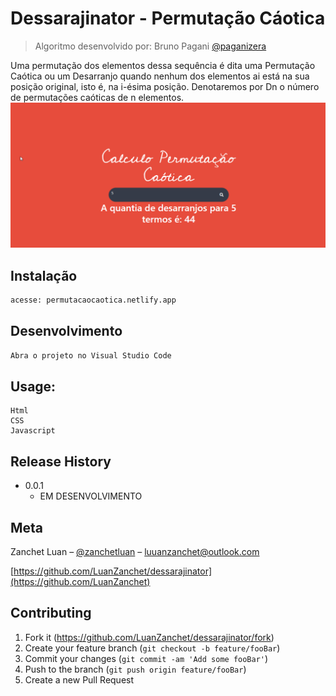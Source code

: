 # Dessarajinator - Permutação Cáotica
> Algoritmo desenvolvido por: Bruno Pagani [@paganizera](https://www.instagram.com/paganizera/)

Uma permutação dos elementos dessa sequência é dita uma Permutação Caótica ou um Desarranjo quando nenhum dos elementos ai está na sua posição original, isto é, na i-ésima posição. Denotaremos por Dn o número de permutações caóticas de n elementos.
![](screenshot.png)

## Instalação

```sh
acesse: permutacaocaotica.netlify.app

```

## Desenvolvimento

```sh
Abra o projeto no Visual Studio Code

```

## Usage: 
    Html
    CSS
    Javascript

## Release History

* 0.0.1
    * EM DESENVOLVIMENTO

## Meta

Zanchet Luan – [@zanchetluan](https://twitter.com/zanchetluan) – luuanzanchet@outlook.com



[https://github.com/LuanZanchet/dessarajinator](https://github.com/LuanZanchet)

## Contributing

1. Fork it (<https://github.com/LuanZanchet/dessarajinator/fork>)
2. Create your feature branch (`git checkout -b feature/fooBar`)
3. Commit your changes (`git commit -am 'Add some fooBar'`)
4. Push to the branch (`git push origin feature/fooBar`)
5. Create a new Pull Request

<!-- Markdown link & img dfn's -->
[npm-image]: https://img.shields.io/npm/v/datadog-metrics.svg?style=flat-square
[npm-url]: https://npmjs.org/package/datadog-metrics
[npm-downloads]: https://img.shields.io/npm/dm/datadog-metrics.svg?style=flat-square
[travis-image]: https://img.shields.io/travis/dbader/node-datadog-metrics/master.svg?style=flat-square
[travis-url]: https://travis-ci.org/dbader/node-datadog-metrics
[wiki]: https://github.com/yourname/yourproject/wiki
